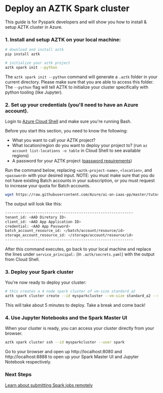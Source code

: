 # Deploy an AZTK Spark cluster
This guide is for Pyspark developers and will show you how to install & setup AZTK cluster in Azure.

### 1. Install and setup AZTK on your local machine:
```sh
# download and install aztk
pip install aztk

# initialize your aztk project
aztk spark init --python
```
The `aztk spark init --python` command will generate a `.aztk` folder in your current directory. Please make sure that you are able to access this folder. The `--python` flag will tell AZTK to initialize your cluster specifically with python tooling (like Jupyter).

### 2. Set up your credentials (you'll need to have an Azure account).

Login to [Azure Cloud Shell](https://shell.azure.com/) and make sure you're running Bash.

Before you start this section, you need to know the following:
- What you want to call your AZTK project?
- What location/region do you want to deploy your project to? (run `az account list-locations -o table` in Cloud Shell to see available regions)
- A password for your AZTK project ([password requirements](https://docs.microsoft.com/en-us/azure/active-directory/active-directory-passwords-policy#password-policies-that-only-apply-to-cloud-user-accounts))

Run the command below, replacing `<aztk-project-name>`, `<location>`, and `<password>` with your desired input.
NOTE: you must make sure that you do not have existing Batch accounts in your subscription, or you must request to increase your quota for Batch accounts.
```sh
wget https://raw.githubusercontent.com/Azure/ai-on-iaas-pp/master/tutorials_operationalization/1_0_1.sh && chmod +x 1_0_1.sh && ./1_0_1.sh -n <aztk-project-name> -l <location> -p <password>
```

The output will look like this:
```sh
-----------------------------------------------------------
tenant_id: <AAD Diretory ID>
client_id: <AAD App Application ID>
credential: <AAD App Password>
batch_account_resource_id: </batch/account/resource/id>
storage_account_resource_id: </storage/account/resource/id>
-----------------------------------------------------------
```
After this command executes, go back to your local machine and replace the lines under `service_principal:` (in `.aztk/secrets.yaml`) with the output from Cloud Shell.

### 3. Deploy your Spark cluster

You're now ready to deploy your cluster:
```sh
# this creates a 4 node spark cluster of vm-size standard_a2
aztk spark cluster create --id mysparkcluster --vm-size standard_a2 --size 4 --wait
```
This will take about 5 minutes to deploy. Take a break and come back!

### 4. Use Jupyter Notebooks and the Spark Master UI

When your cluster is ready, you can access your cluster directly from your browser.

```sh
aztk spark cluster ssh --id mysparkcluster --user spark
```

Go to your browser and open up http://localhost:8080 and http://localhost:8888 to open up your Spark Master UI and Jupyter Notebook respectively.

### Next Steps
[Learn about submitting Spark jobs remotely](...)
